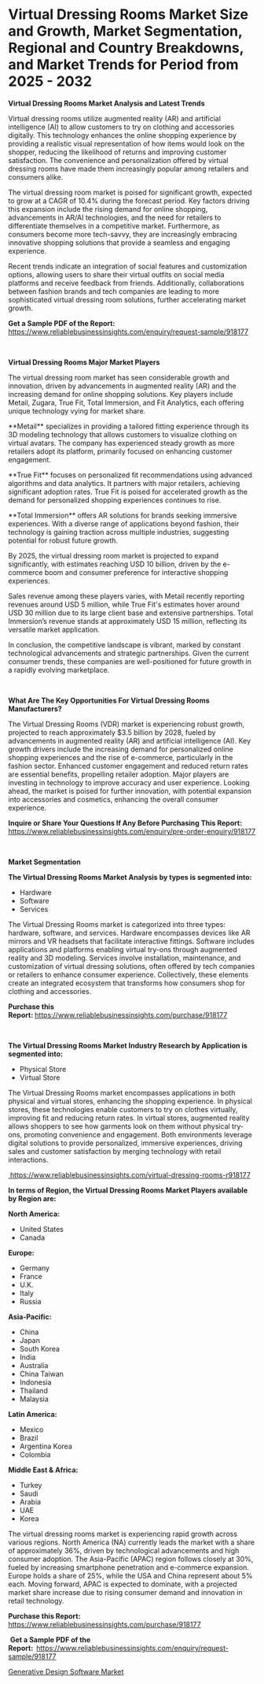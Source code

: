 <p><h1>Virtual Dressing Rooms Market Size and Growth, Market Segmentation, Regional and Country Breakdowns, and Market Trends for Period from 2025 -  2032</h1></p><p><strong>Virtual Dressing Rooms Market Analysis and Latest Trends</strong></p>
<p><p>Virtual dressing rooms utilize augmented reality (AR) and artificial intelligence (AI) to allow customers to try on clothing and accessories digitally. This technology enhances the online shopping experience by providing a realistic visual representation of how items would look on the shopper, reducing the likelihood of returns and improving customer satisfaction. The convenience and personalization offered by virtual dressing rooms have made them increasingly popular among retailers and consumers alike.</p><p>The virtual dressing room market is poised for significant growth, expected to grow at a CAGR of 10.4% during the forecast period. Key factors driving this expansion include the rising demand for online shopping, advancements in AR/AI technologies, and the need for retailers to differentiate themselves in a competitive market. Furthermore, as consumers become more tech-savvy, they are increasingly embracing innovative shopping solutions that provide a seamless and engaging experience.</p><p>Recent trends indicate an integration of social features and customization options, allowing users to share their virtual outfits on social media platforms and receive feedback from friends. Additionally, collaborations between fashion brands and tech companies are leading to more sophisticated virtual dressing room solutions, further accelerating market growth.</p></p>
<p><strong>Get a Sample PDF of the Report:&nbsp;</strong> <a href="https://www.reliablebusinessinsights.com/enquiry/request-sample/918177?utm_campaign=2287&utm_medium=2&utm_source=Github&utm_content=ia&utm_term=06032025&utm_id=virtual-dressing-rooms">https://www.reliablebusinessinsights.com/enquiry/request-sample/918177</a></p>
<p>&nbsp;</p>
<p><strong>Virtual Dressing Rooms Major Market Players</strong></p>
<p><p>The virtual dressing room market has seen considerable growth and innovation, driven by advancements in augmented reality (AR) and the increasing demand for online shopping solutions. Key players include Metail, Zugara, True Fit, Total Immersion, and Fit Analytics, each offering unique technology vying for market share.</p><p>**Metail** specializes in providing a tailored fitting experience through its 3D modeling technology that allows customers to visualize clothing on virtual avatars. The company has experienced steady growth as more retailers adopt its platform, primarily focused on enhancing customer engagement.</p><p>**True Fit** focuses on personalized fit recommendations using advanced algorithms and data analytics. It partners with major retailers, achieving significant adoption rates. True Fit is poised for accelerated growth as the demand for personalized shopping experiences continues to rise.</p><p>**Total Immersion** offers AR solutions for brands seeking immersive experiences. With a diverse range of applications beyond fashion, their technology is gaining traction across multiple industries, suggesting potential for robust future growth.</p><p>By 2025, the virtual dressing room market is projected to expand significantly, with estimates reaching USD 10 billion, driven by the e-commerce boom and consumer preference for interactive shopping experiences.</p><p>Sales revenue among these players varies, with Metail recently reporting revenues around USD 5 million, while True Fit's estimates hover around USD 30 million due to its large client base and extensive partnerships. Total Immersion’s revenue stands at approximately USD 15 million, reflecting its versatile market application.</p><p>In conclusion, the competitive landscape is vibrant, marked by constant technological advancements and strategic partnerships. Given the current consumer trends, these companies are well-positioned for future growth in a rapidly evolving marketplace.</p></p>
<p>&nbsp;</p>
<p><strong>What Are The Key Opportunities For Virtual Dressing Rooms Manufacturers?</strong></p>
<p><p>The Virtual Dressing Rooms (VDR) market is experiencing robust growth, projected to reach approximately $3.5 billion by 2028, fueled by advancements in augmented reality (AR) and artificial intelligence (AI). Key growth drivers include the increasing demand for personalized online shopping experiences and the rise of e-commerce, particularly in the fashion sector. Enhanced customer engagement and reduced return rates are essential benefits, propelling retailer adoption. Major players are investing in technology to improve accuracy and user experience. Looking ahead, the market is poised for further innovation, with potential expansion into accessories and cosmetics, enhancing the overall consumer experience.</p></p>
<p><strong>Inquire or Share Your Questions If Any Before Purchasing This Report:</strong> <a href="https://www.reliablebusinessinsights.com/enquiry/pre-order-enquiry/918177?utm_campaign=2287&utm_medium=2&utm_source=Github&utm_content=ia&utm_term=06032025&utm_id=virtual-dressing-rooms">https://www.reliablebusinessinsights.com/enquiry/pre-order-enquiry/918177</a></p>
<p>&nbsp;</p>
<p><strong>Market Segmentation</strong></p>
<p><strong>The Virtual Dressing Rooms Market Analysis by types is segmented into:</strong></p>
<p><ul><li>Hardware</li><li>Software</li><li>Services</li></ul></p>
<p><p>The Virtual Dressing Rooms market is categorized into three types: hardware, software, and services. Hardware encompasses devices like AR mirrors and VR headsets that facilitate interactive fittings. Software includes applications and platforms enabling virtual try-ons through augmented reality and 3D modeling. Services involve installation, maintenance, and customization of virtual dressing solutions, often offered by tech companies or retailers to enhance consumer experience. Collectively, these elements create an integrated ecosystem that transforms how consumers shop for clothing and accessories.</p></p>
<p><strong>Purchase this Report:&nbsp;</strong><a href="https://www.reliablebusinessinsights.com/purchase/918177?utm_campaign=2287&utm_medium=2&utm_source=Github&utm_content=ia&utm_term=06032025&utm_id=virtual-dressing-rooms">https://www.reliablebusinessinsights.com/purchase/918177</a></p>
<p>&nbsp;</p>
<p><strong>The Virtual Dressing Rooms Market Industry Research by Application is segmented into:</strong></p>
<p><ul><li>Physical Store</li><li>Virtual Store</li></ul></p>
<p><p>The Virtual Dressing Rooms market encompasses applications in both physical and virtual stores, enhancing the shopping experience. In physical stores, these technologies enable customers to try on clothes virtually, improving fit and reducing return rates. In virtual stores, augmented reality allows shoppers to see how garments look on them without physical try-ons, promoting convenience and engagement. Both environments leverage digital solutions to provide personalized, immersive experiences, driving sales and customer satisfaction by merging technology with retail interactions.</p></p>
<p><a href="https://www.reliablebusinessinsights.com/virtual-dressing-rooms-r918177?utm_campaign=2287&utm_medium=2&utm_source=Github&utm_content=ia&utm_term=06032025&utm_id=virtual-dressing-rooms">&nbsp;https://www.reliablebusinessinsights.com/virtual-dressing-rooms-r918177</a></p>
<p><strong>In terms of Region, the Virtual Dressing Rooms Market Players available by Region are:</strong></p>
<p>
    <p> <strong> North America: </strong>
        <ul>
            <li>United States</li>
            <li>Canada</li>
        </ul>
        </p> 
    <p> <strong> Europe: </strong>
        <ul>
            <li>Germany</li>
            <li>France</li>
            <li>U.K.</li>
            <li>Italy</li>
            <li>Russia</li>
        </ul>
        </p> 
    <p> <strong> Asia-Pacific: </strong>
        <ul>
            <li>China</li>
            <li>Japan</li>
            <li>South Korea</li>
            <li>India</li>
            <li>Australia</li>
            <li>China Taiwan</li>
            <li>Indonesia</li>
            <li>Thailand</li>
            <li>Malaysia</li>
        </ul>
        </p> 
    <p> <strong> Latin America: </strong>
        <ul>
            <li>Mexico</li>
            <li>Brazil</li>
            <li>Argentina Korea</li>
            <li>Colombia</li>
        </ul>
        </p> 
    <p> <strong> Middle East & Africa: </strong>
        <ul>
            <li>Turkey</li>
            <li>Saudi</li>
            <li>Arabia</li>
            <li>UAE</li>
            <li>Korea</li>
        </ul>
    </p>
    </p>
<p><p>The virtual dressing rooms market is experiencing rapid growth across various regions. North America (NA) currently leads the market with a share of approximately 36%, driven by technological advancements and high consumer adoption. The Asia-Pacific (APAC) region follows closely at 30%, fueled by increasing smartphone penetration and e-commerce expansion. Europe holds a share of 25%, while the USA and China represent about 5% each. Moving forward, APAC is expected to dominate, with a projected market share increase due to rising consumer demand and innovation in retail technology.</p></p>
<p><strong>Purchase this Report: </strong><a href="https://www.reliablebusinessinsights.com/purchase/918177?utm_campaign=2287&utm_medium=2&utm_source=Github&utm_content=ia&utm_term=06032025&utm_id=virtual-dressing-rooms">https://www.reliablebusinessinsights.com/purchase/918177</a></p>
<p>&nbsp;<strong>Get a Sample PDF of the Report:&nbsp;&nbsp;</strong><a href="https://www.reliablebusinessinsights.com/enquiry/request-sample/918177?utm_campaign=2287&utm_medium=2&utm_source=Github&utm_content=ia&utm_term=06032025&utm_id=virtual-dressing-rooms">https://www.reliablebusinessinsights.com/enquiry/request-sample/918177</a></p>
<p><strong></strong></p>
<p><p><a href="https://github.com/GenaGaines34/Market-Research-Report-List-1/blob/main/generative-design-software-market.md?utm_campaign=2287&utm_medium=2&utm_source=Github&utm_content=ia&utm_term=06032025&utm_id=virtual-dressing-rooms">Generative Design Software Market</a></p></p>